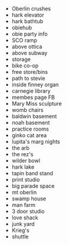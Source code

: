 + Oberlin crushes
+ hark elevator
+ hark bathtub
+ obiehub
+ obie party info
+ SCO ramp
+ above ottica
+ above subway
+ storage
+ bike co-op
+ free store/bins
+ path to stevie
+ inside finney organ
+ carnegie library
+ membes page FB
+ Mary Miss sculpture
+ womb chairs
+ baldwin basement
+ noah basement
+ practice rooms
+ ginko cat area
+ lupita's marg nights
+ the arb
+ the rez's
+ wilder bowl
+ hark lake
+ tapin band stand
+ print studio
+ big parade space
+ mt oberlin
+ swamp house
+ man farm
+ 3 door studio
+ love shack
+ junk yard
+ Krieg's
+ shuttle
